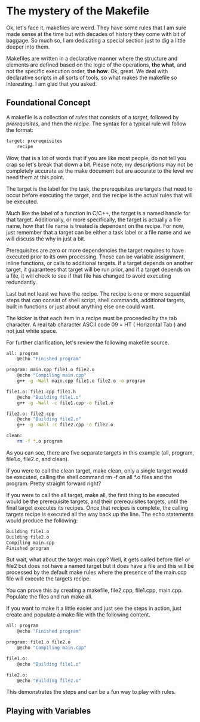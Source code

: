 # The mystery of the Makefile

Ok, let's face it, makefiles are weird.  They have some rules that I am sure made sense at the time but with decades of history they come with bit of baggage.  So much so, I am dedicating a special section just to dig a little deeper into them.

Makefiles are written in a declarative manner where the structure and elements are defined based on the logic of the operations, **the what**, and not the specific execution order, **the how**.  Ok, great.  We deal with declarative scripts in all sorts of tools, so what makes the makefile so interesting.  I am glad that you asked.

## Foundational Concept

A makefile is a collection of *rules* that consists of a *target*, followed by *prerequisites*, and then the *recipe*.  The syntax for a typical rule will follow the format:

```bash
target: prerequisites
	recipe
```

Wow, that is a lot of words that if you are like most people, do not tell you crap so let's break that down a bit.  Please note, my descriptions may not be completely accurate as the make document but are accurate to the level we need them at this point.

The target is the label for the task, the prerequisites are targets that need to occur before executing the target, and the recipe is the actual rules that will be executed.

Much like the label of a function in C/C++, the target is a named handle for that target.  Additionally, or more specifically, the target is actually a file name, how that file name is treated is dependent on the recipe.  For now, just remember that a target can be either a task label or a file name and we will discuss the why in just a bit.

Prerequisites are zero or more dependencies the target requires to have executed prior to its own processing.  These can be variable assignment, inline functions, or calls to additional targets.  If a target depends on another target, it guarantees that target will be run prior, and if a target depends on a file, it will check to see if that file has changed to avoid executing redundantly.

Last but not least we have the recipe.  The recipe is one or more sequential steps that can consist of shell script, shell commands, additional targets, built in functions or just about anything else one could want.

The kicker is that each item in a recipe must be proceeded by the tab character.  A real tab character ASCII code 09 = HT ( Horizontal Tab ) and not just white space.

For further clarification, let's review the following makefile source.

```bash
all: program
	@echo "Finished program"

program: main.cpp file1.o file2.o
	@echo "Compiling main.cpp"
	g++ -g -Wall main.cpp file1.o file2.o -o program

file1.o: file1.cpp file1.h
	@echo "Building file1.o"
	g++ -g -Wall -c file1.cpp -o file1.o

file2.o: file2.cpp
	@echo "Building file2.o"
	g++ -g -Wall -c file2.cpp -o file2.o

clean:
	rm -f *.o program
```

As you can see, there are five separate targets in this example (all, program, file1.o, file2.c, and clean).  

If you were to call the clean target, make clean, only a single target would be executed, calling the shell command rm -f on all *.o files and the program.  Pretty straight forward right?

If you were to call the all target, make all, the first thing to be executed would be the prerequisite targets, and their prerequisites targets, until the final target executes its recipes.  Once that recipes is complete, the calling targets recipe is executed all the way back up the line.  The echo statements would produce the following:

```bash
Building file1.o
Building file2.o
Compiling main.cpp
Finished program
```

But wait, what about the target main.cpp?  Well, it gets called before file1 or file2 but does not have a named target but it does have a file and this will be processed by the default make rules where the presence of the main.ccp file will execute the targets recipe.

You can prove this by creating a makefile, file2.cpp, file1.cpp, main.cpp.  Populate the files and run make all.

If you want to make it a little easier and just see the steps in action, just create and populate a make file with the following content.

```bash
all: program
	@echo "Finished program"

program: file1.o file2.o
	@echo "Compiling main.cpp"

file1.o:
	@echo "Building file1.o"

file2.o:
	@echo "Building file2.o"
```

This demonstrates the steps and can be a fun way to play with rules.

## Playing with Variables
